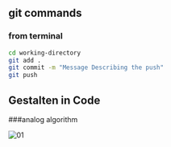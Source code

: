 ## git commands


### from terminal
```bash
cd working-directory
git add .  
git commit -m "Message Describing the push"
git push
```

## Gestalten in Code 


###analog algorithm

![01](https://cloud.githubusercontent.com/assets/23034957/19771416/2c6749a4-9c63-11e6-8571-091066470f56.jpg)
 
